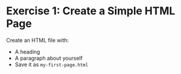 # Exercise 1: Create a Simple HTML Page

Create an HTML file with:
- A heading
- A paragraph about yourself
- Save it as `my-first-page.html`
